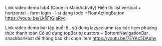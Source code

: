 Link video demo lab4 (Code in MainActivity)
Hiển thị list vertical + horizontal - form login - list dạng todo +FloatActingButton
https://youtu.be/Lk6FtGjaRyc

Link video demo bài tập buổi 5 , sử dụng lazycolumn tạo các item phương thức thanh toán 
Có sử dụng topBar tự custom + BottomNavigationBar , snackbarHost để thông báo khi chọn item 
https://youtu.be/7EYAc5DAgIw
